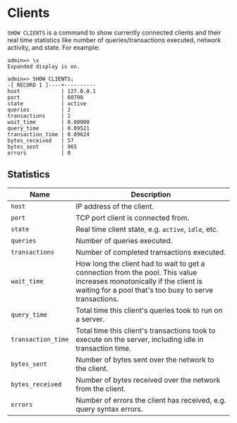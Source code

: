 # Clients

`SHOW CLIENTS` is a command to show currently connected clients and their real time statistics like number of queries/transactions executed, network activity, and state. For example:

```
admin=> \x
Expanded display is on.

admin=> SHOW CLIENTS;
-[ RECORD 1 ]----+----------
host             | 127.0.0.1
port             | 60798
state            | active
queries          | 2
transactions     | 2
wait_time        | 0.00000
query_time       | 0.09521
transaction_time | 0.09624
bytes_received   | 57
bytes_sent       | 965
errors           | 0
```

## Statistics

| Name | Description |
|------|-------------|
| `host` | IP address of the client. |
| `port` | TCP port client is connected from. |
| `state` | Real time client state, e.g. `active`, `idle`, etc. |
| `queries` | Number of queries executed. |
| `transactions` | Number of completed transactions executed. |
| `wait_time` | How long the client had to wait to get a connection from the pool. This value increases monotonically if the client is waiting for a pool that's too busy to serve transactions. |
| `query_time` | Total time this client's queries took to run on a server. |
| `transaction_time` | Total time this client's transactions took to execute on the server, including idle in transaction time. |
| `bytes_sent` | Number of bytes sent over the network to the client. |
| `bytes_received` | Number of bytes received over the network from the client. |
| `errors` | Number of errors the client has received, e.g. query syntax errors. |
